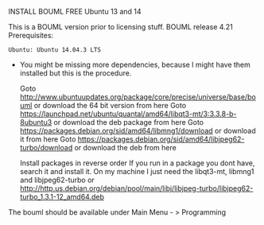  INSTALL BOUML FREE
Ubuntu 13 and 14 

This is a BOUML version prior to licensing stuff. BOUML release 4.21
Prerequisites:

    Ubuntu: Ubuntu 14.04.3 LTS

 - You  might be missing more dependencies, because I might have them installed but this is the procedure.

    Goto http://www.ubuntuupdates.org/package/core/precise/universe/base/bouml or download the 64 bit version from here
    Goto https://launchpad.net/ubuntu/quantal/amd64/libqt3-mt/3:3.3.8-b-8ubuntu3    or download the deb package from here
    Goto https://packages.debian.org/sid/amd64/libmng1/download  or download it from here
    Goto https://packages.debian.org/sid/amd64/libjpeg62-turbo/download or download the deb from here 
     
    Install packages in reverse order
    If you run in a package you dont have, search it and install it. On my machine I just need the libqt3-mt, libmng1 and libjpeg62-turbo
    or http://http.us.debian.org/debian/pool/main/libj/libjpeg-turbo/libjpeg62-turbo_1.3.1-12_amd64.deb

The bouml should be available under Main Menu - > Programming
